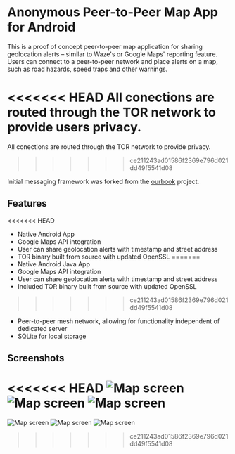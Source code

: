 # Anonymous Peer-to-Peer Map App for Android

This is a proof of concept peer-to-peer map application for sharing geolocation alerts – similar to Waze's or Google Maps' reporting feature. Users can connect to a peer-to-peer network and place alerts on a map, such as road hazards, speed traps and other warnings. 

<<<<<<< HEAD
All conections are routed through the TOR network to provide users privacy. 
=======
All conections are routed through the TOR network to provide privacy. 
>>>>>>> ce211243ad01586f2369e796d021dd49f5541d08

Initial messaging framework was forked from the [ourbook](https://github.com/onionApps/ourbook) project.

## Features

<<<<<<< HEAD
* Native Android App
* Google Maps API integration
* User can share geolocation alerts with timestamp and street address
* TOR binary built from source with updated OpenSSL
=======
* Native Android Java App
* Google Maps API integration
* User can share geolocation alerts with timestamp and street address
* Included TOR binary built from source with updated OpenSSL
>>>>>>> ce211243ad01586f2369e796d021dd49f5541d08
* Peer-to-peer mesh network, allowing for functionality independent of dedicated server
* SQLite for local storage

## Screenshots

<<<<<<< HEAD
![Map screen](/screenshots/sc1.png) ![Map screen](/screenshots/sc2.png) ![Map screen](/screenshots/sc3.png)
=======
![Map screen](/screenshots/sc1.png) ![Map screen](/screenshots/sc2.png) ![Map screen](/screenshots/sc3.png)
>>>>>>> ce211243ad01586f2369e796d021dd49f5541d08
